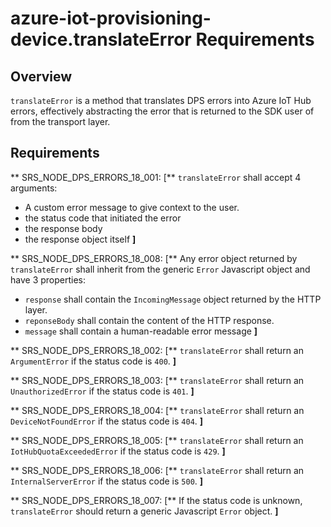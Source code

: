 # azure-iot-provisioning-device.translateError Requirements

## Overview
`translateError` is a method that translates DPS errors into Azure IoT Hub errors, effectively abstracting the error that is returned to the SDK user of from the transport layer.

## Requirements

** SRS_NODE_DPS_ERRORS_18_001: [** `translateError` shall accept 4 arguments:
 - A custom error message to give context to the user.
 - the status code that initiated the error
 - the response body
 - the response object itself **]**


** SRS_NODE_DPS_ERRORS_18_008: [** Any error object returned by `translateError` shall inherit from the generic `Error` Javascript object and have 3 properties:
 - `response` shall contain the `IncomingMessage` object returned by the HTTP layer.
 - `reponseBody` shall contain the content of the HTTP response.
 - `message` shall contain a human-readable error message **]**

** SRS_NODE_DPS_ERRORS_18_002: [** `translateError` shall return an `ArgumentError` if the status code is `400`. **]**

** SRS_NODE_DPS_ERRORS_18_003: [** `translateError` shall return an `UnauthorizedError` if the status code is `401`. **]**

** SRS_NODE_DPS_ERRORS_18_004: [** `translateError` shall return an `DeviceNotFoundError` if the status code is `404`. **]**

** SRS_NODE_DPS_ERRORS_18_005: [** `translateError` shall return an `IotHubQuotaExceededError` if the status code is `429`. **]**

** SRS_NODE_DPS_ERRORS_18_006: [** `translateError` shall return an `InternalServerError` if the status code is `500`. **]**

** SRS_NODE_DPS_ERRORS_18_007: [** If the status code is unknown, `translateError` should return a generic Javascript `Error` object. **]**

